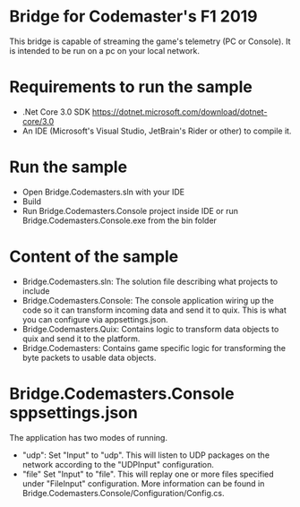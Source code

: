 # Bridge for Codemaster's F1 2019
This bridge is capable of streaming the game's telemetry (PC or Console). It is intended to be run on a pc on your local network.

# Requirements to run the sample
- .Net Core 3.0 SDK https://dotnet.microsoft.com/download/dotnet-core/3.0
- An IDE (Microsoft's Visual Studio, JetBrain's Rider or other) to compile it.

# Run the sample
- Open Bridge.Codemasters.sln with your IDE
- Build
- Run Bridge.Codemasters.Console project inside IDE or run Bridge.Codemasters.Console.exe from the bin folder

# Content of the sample
- Bridge.Codemasters.sln: The solution file describing what projects to include
- Bridge.Codemasters.Console: The console application wiring up the code so it can transform incoming data and send it to quix. This is what you can configure via appsettings.json.
- Bridge.Codemasters.Quix: Contains logic to transform data objects to quix and send it to the platform.
- Bridge.Codemasters: Contains game specific logic for transforming the byte packets to usable data objects.


# Bridge.Codemasters.Console sppsettings.json
The application has two modes of running. 
- "udp": Set "Input" to "udp". This will listen to UDP packages on the network according to the "UDPInput" configuration.
- "file" Set "Input" to "file". This will replay one or more files specified under "FileInput" configuration.
More information can be found in Bridge.Codemasters.Console/Configuration/Config.cs.
